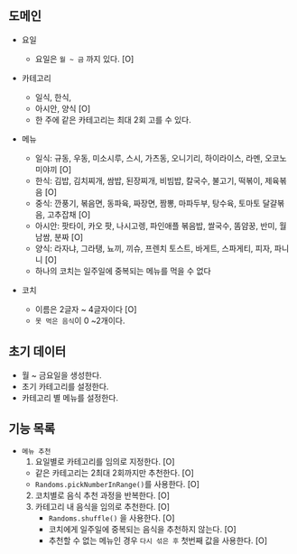 ## 도메인

- 요일
  - 요일은 `월 ~ 금` 까지 있다. [O]


- 카테고리
  - 일식, 한식, 
  - 아시안, 양식 [O]
  - 한 주에 같은 카테고리는 최대 2회 고를 수 있다.

- 메뉴
  - 일식: 규동, 우동, 미소시루, 스시, 가츠동, 오니기리, 하이라이스, 라멘, 오코노미야끼 [O]
  - 한식: 김밥, 김치찌개, 쌈밥, 된장찌개, 비빔밥, 칼국수, 불고기, 떡볶이, 제육볶음 [O]
  - 중식: 깐풍기, 볶음면, 동파육, 짜장면, 짬뽕, 마파두부, 탕수육, 토마토 달걀볶음, 고추잡채 [O]
  - 아시안: 팟타이, 카오 팟, 나시고렝, 파인애플 볶음밥, 쌀국수, 똠얌꿍, 반미, 월남쌈, 분짜 [O]
  - 양식: 라자냐, 그라탱, 뇨끼, 끼슈, 프렌치 토스트, 바게트, 스파게티, 피자, 파니니 [O]
  - 하나의 코치는 일주일에 중복되는 메뉴를 먹을 수 없다

- 코치
  - 이름은 2글자 ~ 4글자이다 [O]
  - `못 먹은 음식`이 0 ~2개이다.


## 초기 데이터
- 월 ~ 금요일을 생성한다.
- 초기 카테고리를 설정한다.
- 카테고리 별 메뉴를 설정한다.

## 기능 목록

- `메뉴 추천`
  1. 요일별로 카테고리를 임의로 지정한다. [O]
    - 같은 카테고리는 2최대 2회까지만 추천한다. [O]
    - `Randoms.pickNumberInRange()`를 사용한다. [O]
  2. 코치별로 음식 추천 과정을 반복한다. [O]
  3. 카테고리 내 음식을 임의로 추천한다. [O]
      - `Randoms.shuffle()` 을 사용한다. [O]
      - 코치에게 일주일에 중복되는 음식을 추천하지 않는다. [O]
      - 추천할 수 없는 메뉴인 경우 `다시 섞은 후` 첫번째 값을 사용한다. [O]
